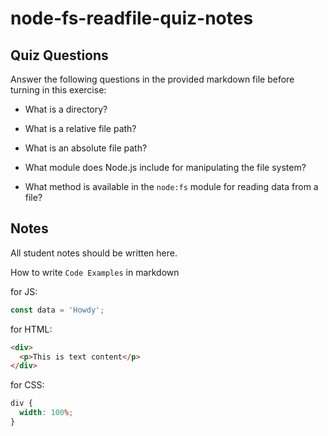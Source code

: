 # node-fs-readfile-quiz-notes

## Quiz Questions

Answer the following questions in the provided markdown file before turning in this exercise:

- What is a directory?

- What is a relative file path?

- What is an absolute file path?

- What module does Node.js include for manipulating the file system?

- What method is available in the `node:fs` module for reading data from a file?

## Notes

All student notes should be written here.

How to write `Code Examples` in markdown

for JS:

```javascript
const data = 'Howdy';
```

for HTML:

```html
<div>
  <p>This is text content</p>
</div>
```

for CSS:

```css
div {
  width: 100%;
}
```

